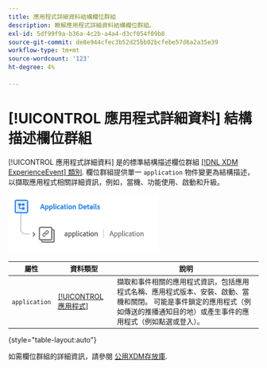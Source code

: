 ```yaml
---
title: 應用程式詳細資料結構欄位群組
description: 瞭解應用程式詳細資料結構欄位群組。
exl-id: 5df99f9a-b36a-4c2b-a4a4-d3cf054f09b8
source-git-commit: de8e944cfec3b52d25bb02bcfebe57d6a2a35e39
workflow-type: tm+mt
source-wordcount: '123'
ht-degree: 4%

---
```


# [!UICONTROL 應用程式詳細資料] 結構描述欄位群組

[!UICONTROL 應用程式詳細資料] 是的標準結構描述欄位群組 [[!DNL XDM ExperienceEvent] 類別](../../classes/experienceevent.md). 欄位群組提供單一 `application` 物件變更為結構描述，以擷取應用程式相關詳細資訊，例如，當機、功能使用、啟動和升級。

![](../../images/field-groups/application-details.png)

| 屬性 | 資料類型 | 說明 |
| --- | --- | --- |
| `application` | [[!UICONTROL 應用程式]](../../data-types/financial-account.md) | 擷取和事件相關的應用程式資訊，包括應用程式名稱、應用程式版本、安裝、啟動、當機和關閉。 可能是事件鎖定的應用程式（例如傳送的推播通知目的地）或產生事件的應用程式（例如點選或登入）。 |

{style="table-layout:auto"}

如需欄位群組的詳細資訊，請參閱 [公用XDM存放庫](https://github.com/adobe/xdm/blob/master/docs/reference/fieldgroups/experience-event/experienceevent-application.schema.json).
